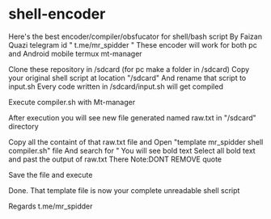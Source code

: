 # shell-encoder
Here's the best encoder/compiler/obsfucator for shell/bash script
By Faizan Quazi  telegram id " t.me/mr_spidder "
These  encoder will work for both pc and Android mobile termux mt-manager

Clone these repository in /sdcard (for pc make a folder in /sdcard)
Copy your original  shell script at location "/sdcard"
And rename that script to  input.sh
Every code written in /sdcard/input.sh will get compiled

Execute compiler.sh with Mt-manager

After execution you will see new file generated named raw.txt in "/sdcard" directory



  
Copy all the containt of that raw.txt file and
Open "template mr_spidder shell compiler.sh" file 
And search for "
You will see bold text 
Select all bold text and past the output of raw.txt
There
Note:DONT REMOVE quote

Save the file and execute

Done. That template file  is now your complete unreadable  shell script

Regards t.me/mr_spidder
